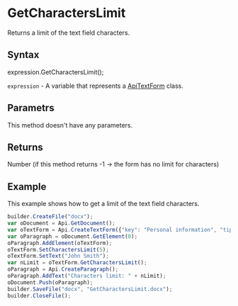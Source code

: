 # GetCharactersLimit

Returns a limit of the text field characters.

## Syntax

expression.GetCharactersLimit();

`expression` - A variable that represents a [ApiTextForm](../ApiTextForm.md) class.

## Parametrs

This method doesn't have any parameters.

## Returns

Number (if this method returns -1 -> the form has no limit for characters)

## Example

This example shows how to get a limit of the text field characters.

```javascript
builder.CreateFile("docx");
var oDocument = Api.GetDocument();
var oTextForm = Api.CreateTextForm({"key": "Personal information", "tip": "Enter your first name", "required": true, "placeholder": "First name", "comb": true, "cellWidth": 3, "multiLine": false, "autoFit": false});
var oParagraph = oDocument.GetElement(0);
oParagraph.AddElement(oTextForm);
oTextForm.SetCharactersLimit(5);
oTextForm.SetText("John Smith");
var nLimit = oTextForm.GetCharactersLimit();
oParagraph = Api.CreateParagraph();
oParagraph.AddText("Characters limit: " + nLimit);
oDocument.Push(oParagraph);
builder.SaveFile("docx", "GetCharactersLimit.docx");
builder.CloseFile();
```